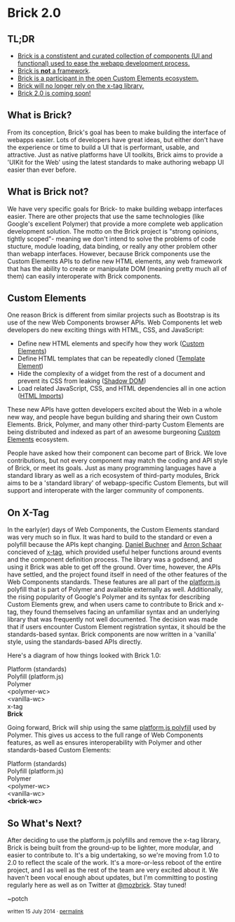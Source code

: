 # Brick 2.0

## TL;DR

* [Brick is a constistent and curated collection of components (UI and functional) used to ease the webapp development process.](#what-is-brick-)
* [Brick is **not** a framework](#what-is-brick-not-).
* [Brick is a participant in the open Custom Elements ecosystem.](#custom-elements)
* [Brick will no longer rely on the x-tag library.](#on-x-tag)
* [Brick 2.0 is coming soon!](#so-what-s-next-)

## What is Brick?

From its conception, Brick's goal has been to make building the interface of webapps easier. Lots of developers have great ideas, but either don't have the experience or time to build a UI that is performant, usable, and attractive. Just as native platforms have UI toolkits, Brick aims to provide a 'UIKit for the Web' using the latest standards to make authoring webapp UI easier than ever before.

## What is Brick not?

We have very specific goals for Brick- to make building webapp interfaces easier. There are other projects that use the same technologies (like Google's excellent Polymer) that provide a more complete web application development solution. The motto on the Brick project is "strong opinions, tightly scoped"- meaning we don't intend to solve the problems of code stucture, module loading, data binding, or really any other problem other than webapp interfaces. However, because Brick components use the Custom Elements APIs to define new HTML elements, any web framework that has the ability to create or manipulate DOM (meaning pretty much all of them) can easily interoperate with Brick components.

## Custom Elements

One reason Brick is different from similar projects such as Bootstrap is its use of the new Web Components browser APIs. Web Components let web developers do new exciting things with HTML, CSS, and JavaScript:

* Define new HTML elements and specify how they work ([Custom Elements](http://www.html5rocks.com/en/tutorials/webcomponents/customelements/))
* Define HTML templates that can be repeatedly cloned ([Template Element](http://www.html5rocks.com/en/tutorials/webcomponents/template/))
* Hide the complexity of a widget from the rest of a document and prevent its CSS from leaking ([Shadow DOM](http://www.html5rocks.com/en/tutorials/webcomponents/shadowdom/))
* Load related JavaScript, CSS, and HTML dependencies all in one action ([HTML Imports](http://www.html5rocks.com/en/tutorials/webcomponents/imports/))

These new APIs have gotten developers excited about the Web in a whole new way, and people have begun building and sharing their own Custom Elements. Brick, Polymer, and many other third-party Custom Elements are being distributed and indexed as part of an awesome burgeoning [Custom Elements](//customelements.io) ecosystem.

People have asked how their component can become part of Brick. We love contributions, but not every component may match the coding and API style of Brick, or meet its goals. Just as many programming languages have a standard library as well as a rich ecosystem of third-party modules, Brick aims to be a 'standard library' of webapp-specific Custom Elements, but will support and interoperate with the larger community of components.

## On X-Tag

In the early(er) days of Web Components, the Custom Elements standard was very much so in flux. It was hard to build to the standard or even a polyfill because the APIs kept changing. [Daniel Buchner](https://github.com/csuwildcat/) and [Arron Schaar](https://github.com/pennyfx/) concieved of [x-tag](http://x-tags.org/), which provided useful helper functions around events and the component definition process. The library was a godsend, and using it Brick was able to get off the ground. Over time, however, the APIs have settled, and the project found itself in need of the other features of the Web Components standards. These features are all part of the [platform.js](https://github.com/Polymer/platform/) polyfill that is part of Polymer and available externally as well. Additionally, the rising popularity of Google's Polymer and its syntax for describing Custom Elements grew, and when users came to contribute to Brick and x-tag, they found themselves facing an unfamiliar syntax and an underlying library that was frequently not well documented. The decision was made that if users encounter Custom Element registration syntax, it should be the standards-based syntax. Brick components are now written in a 'vanilla' style, using the standards-based APIs directly.

Here's a diagram of how things looked with Brick 1.0:

<div class="diagram">
  <div class="layer">
    <div class="label platform">Platform (standards)</div>
    <div class="children">
      <div class="layer">
        <div class="label poly">Polyfill (platform.js)</div>
        <div class="children">
          <div class="layer">
            <div class="label library">Polymer</div>
            <div class="layer">
              <div class="label wc">&lt;polymer-wc&gt;</div>
            </div>
          </div>
          <div class="layer">
            <div class="label wc">&lt;vanilla-wc&gt;</div>
          </div>
          <div class="layer">
            <div class="label library">x-tag</div>
            <div class="children">
              <div class="layer">
                <div class="label wc"><b>Brick</b></div>
              </div>
            </div>
          </div>
        </div>
      </div>
    </div>
  </div>
</div>

Going forward, Brick will ship using the same [platform.js polyfill](https://github.com/Polymer/platform/) used by Polymer. This gives us access to the full range of Web Components features, as well as ensures interoperability with Polymer and other standards-based Custom Elements:

<div class="diagram">
  <div class="layer">
    <div class="label platform">Platform (standards)</div>
    <div class="children">
      <div class="layer">
        <div class="label poly">Polyfill (platform.js)</div>
        <div class="children">
          <div class="layer">
            <div class="label library">Polymer</div>
            <div class="layer">
              <div class="label wc">&lt;polymer-wc&gt;</div>
            </div>
          </div>
          <div class="layer">
            <div class="label wc">&lt;vanilla-wc&gt;</div>
          </div>
          <div class="layer">
            <div class="label wc"><b>&lt;brick-wc&gt;</b></div>
          </div>
        </div>
      </div>
    </div>
  </div>
</div>

## So What's Next?

After deciding to use the platform.js polyfills and remove the x-tag library, Brick is being built from the ground-up to be lighter, more modular, and easier to contribute to. It's a big undertaking, so we're moving from 1.0 to 2.0 to reflect the scale of the work. It's a more-or-less reboot of the entire project, and I as well as the rest of the team are very excited about it. We haven't been vocal enough about updates, but I'm committing to posting regularly here as well as on Twitter at [@mozbrick](https://twitter.com/mozbrick/). Stay tuned!

~potch

<small>written 15 July 2014 &middot; [permalink](/blog/2014-07-11-Brick-2-point-0.html)</small>

